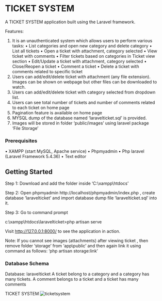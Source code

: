 # TICKET SYSTEM

A TICKET SYSTEM application built using the Laravel framework.

Features:
1.	It is an unauthenticated system which allows users to perform various tasks: 
    •	List categories and open new category and delete category
    •	List all tickets
    •	Open a ticket with attachment, category selected 
    •	View ticket with comments
    •	Filter tickets based on categories in Ticket view section
    •	Edit/Update a ticket with attachment, category selected
    •	Close/Reopen a ticket 
    •	Comment a ticket
    •	Delete a ticket with comments related to specific ticket
2.	Users can add/edit/delete ticket with attachment (any file extension). Images can be shown on webpage but other files can be  downloaded to watch.
3.	Users can add/edit/delete ticket with category selected from dropdown list.
4.	Users can see total number of tickets and number of comments related to each ticket on home page
5.	Pagination feature is available on home page
6.	MYSQL dump of the database named ‘laravelticket.sql’ is provided.
7.	Images will be stored in folder ‘public/images’ using laravel package ‘File Storage’

### Prerequisites

•	XAMPP (start MySQL, Apache service)
•	Phpmyadmin 
•	Php laravel (Laravel Framework 5.4.36)
•	Text editor

## Getting Started

Step 1: Download and add the folder inside ‘C:\xampp\htdocs’

Step 2: Open phpmyadmin http://localhost/phpmyadmin/index.php , create database ‘laravelticket’ and import database dump file ‘laravelticket.sql’ into it.

Step 3: Go to command prompt

c:\xampp\htdocs\laravelticket>php artisan serve 

Visit http://127.0.0.1:8000/ to see the application in action.

Note: If you cannot see images (attachments) after viewing ticket , then remove folder ‘storage’ from ‘app\public’ and then again link it using command as follows:
‘php artisan storage:link’

### Database Schema

Database: laravelticket
A ticket belong to a category and a category has many tickets.
A comment belongs to a ticket and a ticket has many comments 

TICKET SYSTEM
![ticketsystem](https://user-images.githubusercontent.com/14937374/36847021-3760b314-1d5d-11e8-9532-85c7d5ac9bfb.png)

